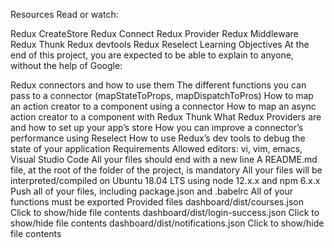 Resources
Read or watch:

Redux CreateStore
Redux Connect
Redux Provider
Redux Middleware
Redux Thunk
Redux devtools
Redux Reselect
Learning Objectives
At the end of this project, you are expected to be able to explain to anyone, without the help of Google:

Redux connectors and how to use them
The different functions you can pass to a connector (mapStateToProps, mapDispatchToPros)
How to map an action creator to a component using a connector
How to map an async action creator to a component with Redux Thunk
What Redux Providers are and how to set up your app’s store
How you can improve a connector’s performance using Reselect
How to use Redux’s dev tools to debug the state of your application
Requirements
Allowed editors: vi, vim, emacs, Visual Studio Code
All your files should end with a new line
A README.md file, at the root of the folder of the project, is mandatory
All your files will be interpreted/compiled on Ubuntu 18.04 LTS using node 12.x.x and npm 6.x.x
Push all of your files, including package.json and .babelrc
All of your functions must be exported
Provided files
dashboard/dist/courses.json
Click to show/hide file contents
dashboard/dist/login-success.json
Click to show/hide file contents
dashboard/dist/notifications.json
Click to show/hide file contents